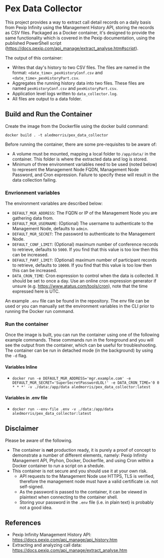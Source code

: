# Pex Data Collector

This project provides a way to extract call detail records on a daily basis from Pexip Infinity using the Management History API, storing the records as CSV files. Packaged as a Docker container, it's designed to provide the same functionality which is covered in the Pexip documentation, using the published PowerShell script (https://docs.pexip.com/api_manage/extract_analyse.htm#script).

The output of this container:

- Writes that day's history to two CSV files. The files are named in the format: `<date_time>_pexHistoryConf.csv` and `<date_time>_pexHistoryPart.csv`.
- Aggregates the running history data into two files. These files are named `pexHistoryConf.csv` and `pexHistoryPart.csv`.
- Application level logs written to `data_collector.log`.
- All files are output to a data folder.

## Build and Run the Container
Create the image from the Dockerfile using the docker build command:

```docker build . -t aledmorris/pex_data_collector```

Before running the container, there are some pre-requisites to be aware of:

- A volume must be mounted, mapping a local folder to ```/app/data/``` in the container. This folder is where the extracted data and log is stored.
- Minimum of three environment variables need to be used (noted below) to represent the Management Node FQDN, Management Node Password, and Cron expression. Failure to specify these will result in the data collection failing.

### Envrionment variables
The environment variables are described below:

- ```DEFAULT_MGR_ADDRESS```: The FQDN or IP of the Management Node you are gathering data from.
- ```DEFAULT_MGR_USERNAME```: (Optional) The username to authenticate to the Management Node, defaults to ```admin```.
- ```DEFAULT_MGR_SECRET```: The password to authenticate to the Management Node.
- ```DEFAULT_CONF_LIMIT```: (Optional) maximum number of conference records to retrieve, defaults to ```5000```. If you find that this value is too low then this can be increased.
- ```DEFAULT_PART_LIMIT```: (Optional) maximum number of participant records to retrieve, defaults to ```10000```. If you find that this value is too low then this can be increased.
- ```DATA_CRON_TIME```: Cron expression to control when the data is collected. It should be set to once a day. Use an online cron expression generator if unsure (e.g. https://www.atatus.com/tools/cron), note that the time expressed here is UTC.

An example ```.env``` file can be found in the repository. The env file can be used or you can manually set the environment variables in the CLI prior to running the Docker run command.

### Run the container
Once the image is built, you can run the container using one of the following example commands. These commands run in the foreground and you will see the output from the container, which can be useful for troubleshooting. The container can be run in detached mode (in the background) by using the ```-d``` flag.

#### Variables Inline
- ```docker run -e DEFAULT_MGR_ADDRESS='mgr.example.com' -e DEFAULT_MGR_SECRET='SuperSecretPasswordLOL!' -e DATA_CRON_TIME='0 0 * * *' -v ./data:/app/data aledmorris/pex_data_collector:latest```

#### Variables in .env file
- ```docker run --env-file .env -v ./data:/app/data aledmorris/pex_data_collector:latest```

## Disclaimer
Please be aware of the following.

- The container is **not** production ready, it is purely a proof of concept to demonstrate a number of different elements, namely: Pexip Infinity Management API, Ptyhon, Docker, Dockerfile, and using Cron within a Docker container to run a script on a shedule.
- This container is not secure and you should use it at your own risk.
    - API requests to the Management Node use HTTPS, TLS is verified, therefore the management node must have a valid certificate i.e. not self-signed.
    - As the password is passed to the container, it can be viewed in plaintext when connecting to the container shell.
    - Storing your password in the ```.env``` file (i.e. in plain text) is probably not a good idea.

## References

- Pexip Infinity Management History API: https://docs.pexip.com/api_manage/api_history.htm
- Extracting and analyzing call data: https://docs.pexip.com/api_manage/extract_analyse.htm
